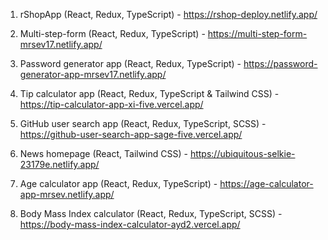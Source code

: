 1. rShopApp (React, Redux, TypeScript) - https://rshop-deploy.netlify.app/

2. Multi-step-form (React, Redux, TypeScript) - https://multi-step-form-mrsev17.netlify.app/

3. Password generator app (React, Redux, TypeScript) - https://password-generator-app-mrsev17.netlify.app/

4. Tip calculator app (React, Redux, TypeScript & Tailwind CSS) - https://tip-calculator-app-xi-five.vercel.app/

5. GitHub user search app (React, Redux, TypeScript, SCSS) - https://github-user-search-app-sage-five.vercel.app/

6. News homepage (React, Tailwind CSS) - https://ubiquitous-selkie-23179e.netlify.app/

7. Age calculator app (React, Redux, TypeScript) - https://age-calculator-app-mrsev.netlify.app/

8. Body Mass Index calculator (React, Redux, TypeScript, SCSS) - https://body-mass-index-calculator-ayd2.vercel.app/

